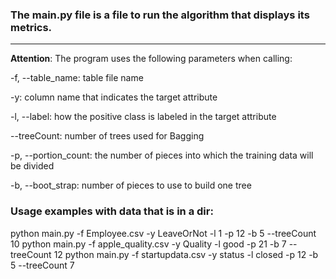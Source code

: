 ### The main.py file is a file to run the algorithm that displays its metrics.
---
**Attention**: The program uses the following parameters when calling:

-f, --table_name: table file name

-y: column name that indicates the target attribute

-l, --label: how the positive class is labeled in the target attribute

--treeCount: number of trees used for Bagging

-p, --portion_count: the number of pieces into which the training data will be divided

-b, --boot_strap: number of pieces to use to build one tree

### Usage examples with data that is in a dir:
python main.py -f Employee.csv -y LeaveOrNot -l 1 -p 12 -b 5 --treeCount 10
python main.py -f apple_quality.csv -y Quality -l good -p 21 -b 7 --treeCount 12
python main.py -f startupdata.csv -y status -l closed -p 12 -b 5 --treeCount 7
